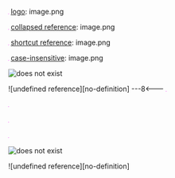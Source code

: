 ![full reference][logo]
[logo]: image.png

![collapsed reference][]
[collapsed reference]: image.png

![shortcut reference]
[shortcut reference]: image.png

![label ≠ identifier][case-INSENSITIVE]
[case-insensitive]: image.png

![does not exist](does-not-exist.png)

![undefined reference][no-definition]
---8<---
![full reference][logo]


![collapsed reference][]


![shortcut reference]


![label ≠ identifier][case-INSENSITIVE]


![does not exist](does-not-exist.png)

![undefined reference][no-definition]


[logo]: data:image/png;base64,iVBORw0KGgoAAAANSUhEUgAAAAEAAAABCAIAAACQd1PeAAAADElEQVQI12P4ofAVAAQhAg5PywneAAAAAElFTkSuQmCC
[collapsed reference]: data:image/png;base64,iVBORw0KGgoAAAANSUhEUgAAAAEAAAABCAIAAACQd1PeAAAADElEQVQI12P4ofAVAAQhAg5PywneAAAAAElFTkSuQmCC
[shortcut reference]: data:image/png;base64,iVBORw0KGgoAAAANSUhEUgAAAAEAAAABCAIAAACQd1PeAAAADElEQVQI12P4ofAVAAQhAg5PywneAAAAAElFTkSuQmCC
[case-insensitive]: data:image/png;base64,iVBORw0KGgoAAAANSUhEUgAAAAEAAAABCAIAAACQd1PeAAAADElEQVQI12P4ofAVAAQhAg5PywneAAAAAElFTkSuQmCC

